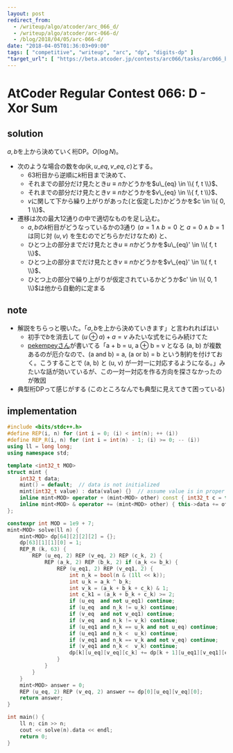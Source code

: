 ```yaml
---
layout: post
redirect_from:
  - /writeup/algo/atcoder/arc_066_d/
  - /writeup/algo/atcoder/arc-066-d/
  - /blog/2018/04/05/arc-066-d/
date: "2018-04-05T01:36:03+09:00"
tags: [ "competitive", "writeup", "arc", "dp", "digits-dp" ]
"target_url": [ "https://beta.atcoder.jp/contests/arc066/tasks/arc066_b" ]
---
```


# AtCoder Regular Contest 066: D - Xor Sum

## solution

$a, b$を上から決めていく桁DP。$O(\log N)$。

-   次のような場合の数を$\mathrm{dp}(k, u\_{eq}, v\_{eq}, c)$とする。
    -   $63$桁目から逆順に$k$桁目まで決めて、
    -   それまでの部分だけ見たとき$u \equiv n$かどうかを$u\_{eq} \in \\{ f, t \\}$、
    -   それまでの部分だけ見たとき$v \equiv n$かどうかを$v\_{eq} \in \\{ f, t \\}$、
    -   $v$に関して下から繰り上がりがあった(と仮定した)かどうかを$c \in \\{ 0, 1 \\}$、
-   遷移は次の最大$12$通りの中で適切なものを足し込む。
    -   $a, b$の$k$桁目がどうなっているかの$3$通り ($a = 1 \land b = 0$ と $a = 0 \land b = 1$ は同じ対 $(u, v)$ を生むのでどちらかだけなため) と、
    -   ひとつ上の部分までだけ見たとき$u \equiv n$かどうかを$u\_{eq}' \in \\{ f, t \\}$、
    -   ひとつ上の部分までだけ見たとき$v \equiv n$かどうかを$v\_{eq}' \in \\{ f, t \\}$、
    -   ひとつ上の部分で繰り上がりが仮定されているかどうか$c' \in \\{ 0, 1 \\}$は他から自動的に定まる

## note

-   解説をちらっと覗いた。「$a, b$を上から決めていきます」と言われればはい
    -   初手で$b$を消去して $(u \oplus a) + a = v$ みたいな式をにらみ続けてた
    -   [pekempeyさん](https://pekempey.hatenablog.com/entry/2016/12/20/163837)が書いてる「a + b = u, a ⊕ b = v となる (a, b) が複数あるのが厄介なので、(a and b) = a, (a or b) = b という制約を付けておく。こうすることで (a, b) と (u, v) が一対一に対応するようになる。」みたいな話が効いているが、この一対一対応を作る方向を探さなかったのが敗因
-   典型桁DPって感じがする (このところなんでも典型に見えてきて困っている)

## implementation

``` c++
#include <bits/stdc++.h>
#define REP(i, n) for (int i = 0; (i) < int(n); ++ (i))
#define REP_R(i, n) for (int i = int(n) - 1; (i) >= 0; -- (i))
using ll = long long;
using namespace std;

template <int32_t MOD>
struct mint {
    int32_t data;
    mint() = default;  // data is not initialized
    mint(int32_t value) : data(value) {}  // assume value is in proper range
    inline mint<MOD> operator + (mint<MOD> other) const { int32_t c = this->data + other.data; return mint<MOD>(c >= MOD ? c - MOD : c); }
    inline mint<MOD> & operator += (mint<MOD> other) { this->data += other.data; if (this->data >= MOD) this->data -= MOD; return *this; }
};

constexpr int MOD = 1e9 + 7;
mint<MOD> solve(ll n) {
    mint<MOD> dp[64][2][2][2] = {};
    dp[63][1][1][0] = 1;
    REP_R (k, 63) {
        REP (u_eq, 2) REP (v_eq, 2) REP (c_k, 2) {
            REP (a_k, 2) REP (b_k, 2) if (a_k <= b_k) {
                REP (u_eq1, 2) REP (v_eq1, 2) {
                    int n_k = bool(n & (1ll << k));
                    int u_k = a_k ^ b_k;
                    int v_k = (a_k + b_k + c_k) & 1;
                    int c_k1 = (a_k + b_k + c_k) >= 2;
                    if (u_eq  and not u_eq1) continue;
                    if (u_eq  and n_k != u_k) continue;
                    if (v_eq  and not v_eq1) continue;
                    if (v_eq  and n_k != v_k) continue;
                    if (u_eq1 and n_k == u_k and not u_eq) continue;
                    if (u_eq1 and n_k <  u_k) continue;
                    if (v_eq1 and n_k == v_k and not v_eq) continue;
                    if (v_eq1 and n_k <  v_k) continue;
                    dp[k][u_eq][v_eq][c_k] += dp[k + 1][u_eq1][v_eq1][c_k1];
                }
            }
        }
    }
    mint<MOD> answer = 0;
    REP (u_eq, 2) REP (v_eq, 2) answer += dp[0][u_eq][v_eq][0];
    return answer;
}

int main() {
    ll n; cin >> n;
    cout << solve(n).data << endl;
    return 0;
}
```
